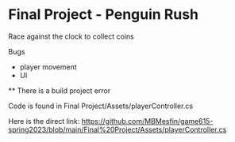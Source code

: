 
# Final Project - Penguin Rush

Race against the clock to collect coins

Bugs

- player movement
- UI

** There is a build project error

Code is found in Final Project/Assets/playerController.cs

Here is the direct link: https://github.com/MBMesfin/game615-spring2023/blob/main/Final%20Project/Assets/playerController.cs



